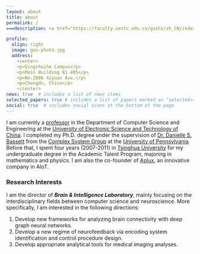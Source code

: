 ```yaml
---
layout: about
title: about
permalink: /
===description: <a href="https://faculty.uestc.edu.cn/gushi/zh_CN/index.htm">Department of Computer Science @ UESTC</a>.

profile:
  align: right
  image: gus-photo.jpg
  address: 
    <center>
    <p>Qingshuihe Campus</p>
    <p>Main Building B1-405</p>
    <p>No.2006 Xiyuan Ave.</p>
    <p>Chengdu, China</p>
    </center>
news: true  # includes a list of news items
selected_papers: true # includes a list of papers marked as "selected={true}"
social: true  # includes social icons at the bottom of the page
---
```

I am currently a [professor](https://faculty.uestc.edu.cn/gushi/zh_CN/index.htm) in the Department of Computer Science
and Engineering at the [University of Electronic Science and Technology of China](https://www.uestc.edu.cn/). I completed
my Ph.D. degree under the supervision of [Dr. Danielle S. Bassett](https://www.seas.upenn.edu/directory/profile.php?ID=193) 
from the [Complex System Group](https://complexsystemsupenn.com/) at the [University of Pennsylvania](https://www.upenn.edu/). 
Before that, I spent four years (2007-2011) in [Tsinghua University](https://www.tsinghua.edu.cn/) for my undergraduate 
degree in the Academic Talent Program, majoring in mathematics and physics. I am also the co-founder of [Aplux](http://www.aidlearning.net/index.html), 
an innovative company in AIoT. 

### Research Interests
 I am the director of <em><strong>Brain & Intelligence Laboratory</strong></em>, mainly focusing on the interdisciplinary fields between computer science and neuroscience. More specifically, I am interested in the following directions:
1. Develop new frameworks for analyzing brain connectivity with deep graph neural networks. 
2. Develop a new regime of neurofeedback via encoding system identification and control procedure design.
3. Develop appropriate analytical tools for medical imaging analyses. 
